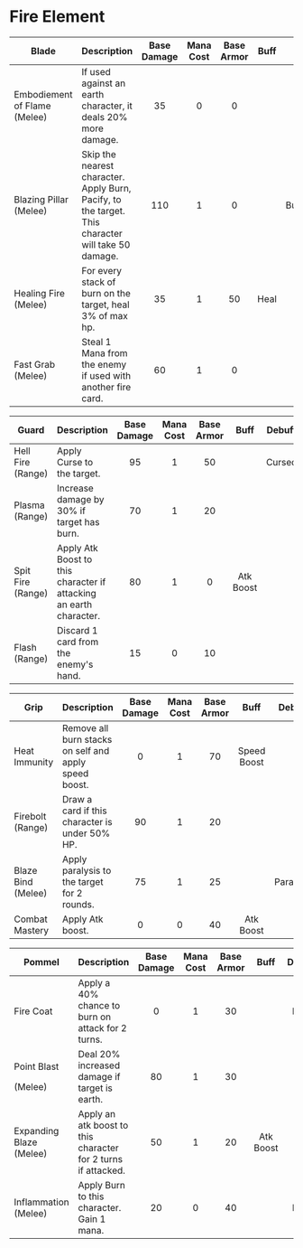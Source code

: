 # Fire Element

| **Blade**                    | **Description**                                                                                    | **Base Damage** | **Mana Cost** | **Base Armor** | **Buff** |  **Debuff** |
| ---------------------------- | -------------------------------------------------------------------------------------------------- | :-------------: | :-----------: | :------------: | :------: | :---------: |
| Embodiement of Flame (Melee) | If used against an earth character, it deals 20% more damage.                                      |        35       |       0       |        0       |          |             |
| Blazing Pillar (Melee)       | Skip the nearest character. Apply Burn, Pacify, to the target. This character will take 50 damage. |       110       |       1       |        0       |          | Burn,Pacify |
| Healing Fire (Melee)         | For every stack of burn on the target, heal 3% of max hp.                                          |        35       |       1       |       50       |   Heal   |             |
| Fast Grab (Melee)            | Steal 1 Mana from the enemy if used with another fire card.                                        |        60       |       1       |        0       |          |             |

| **Guard**         | **Description**                                                    | **Base Damage** | **Mana Cost** | **Base Armor** |  **Buff** | **Debuff** |
| ----------------- | ------------------------------------------------------------------ | :-------------: | :-----------: | :------------: | :-------: | :--------: |
| Hell Fire (Range) | Apply Curse to the target.                                         |        95       |       1       |       50       |           |   Cursed   |
| Plasma (Range)    | Increase damage by 30% if target has burn.                         |        70       |       1       |       20       |           |            |
| Spit Fire (Range) | Apply Atk Boost to this character if attacking an earth character. |        80       |       1       |        0       | Atk Boost |            |
| Flash (Range)     | Discard 1 card from the enemy's hand.                              |        15       |       0       |       10       |           |            |

| **Grip**           | **Description**                                       | **Base Damage** | **Mana Cost** | **Base Armor** |   **Buff**  | **Debuff** |
| ------------------ | ----------------------------------------------------- | :-------------: | :-----------: | :------------: | :---------: | :--------: |
| Heat Immunity      | Remove all burn stacks on self and apply speed boost. |        0        |       1       |       70       | Speed Boost |            |
| Firebolt (Range)   | Draw a card if this character is under 50% HP.        |        90       |       1       |       20       |             |            |
| Blaze Bind (Melee) | Apply paralysis to the target for 2 rounds.           |        75       |       1       |       25       |             |  Paralysis |
| Combat Mastery     | Apply Atk boost.                                      |        0        |       0       |       40       |  Atk Boost  |            |

| **Pommel**                       | **Description**                                               | **Base Damage** | **Mana Cost** | **Base Armor** |  **Buff** | **Debuff** |
| -------------------------------- | ------------------------------------------------------------- | :-------------: | :-----------: | :------------: | :-------: | :--------: |
| Fire Coat                        | Apply a 40% chance to burn on attack for 2 turns.             |        0        |       1       |       30       |           |    Burn    |
| <p>Point Blast</p><p>(Melee)</p> | Deal 20% increased damage if target is earth.                 |        80       |       1       |       30       |           |            |
| Expanding Blaze (Melee)          | Apply an atk boost to this character for 2 turns if attacked. |        50       |       1       |       20       | Atk Boost |            |
| Inflammation (Melee)             | Apply Burn to this character. Gain 1 mana.                    |        20       |       0       |       40       |           |    Burn    |
